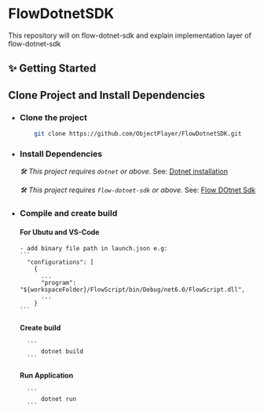 # FlowDotnetSDK

This repository will on flow-dotnet-sdk and explain implementation layer of flow-dotnet-sdk

## ✨ Getting Started

## Clone Project and Install Dependencies

- ### Clone the project

  ```sh
      git clone https://github.com/ObjectPlayer/FlowDotnetSDK.git
  ```

- ### Install Dependencies

  _🛠 This project requires `dotnet` or above._ See: [Dotnet installation](https://learn.microsoft.com/en-us/dotnet/core/install)

  _🛠 This project requires `flow-dotnet-sdk` or above._ See: [Flow DOtnet Sdk](https://github.com/tyronbrand/flow.net)

- ### Compile and create build

  #### For Ubutu and VS-Code

      - add binary file path in launch.json e.g:
      ```
        "configurations": [
          {
            ...
            "program": "${workspaceFolder}/FlowScript/bin/Debug/net6.0/FlowScript.dll",
            ...
          }
      ```

  #### Create build

        ```
            dotnet build
        ```

  #### Run Application

        ```
            dotnet run
        ```
